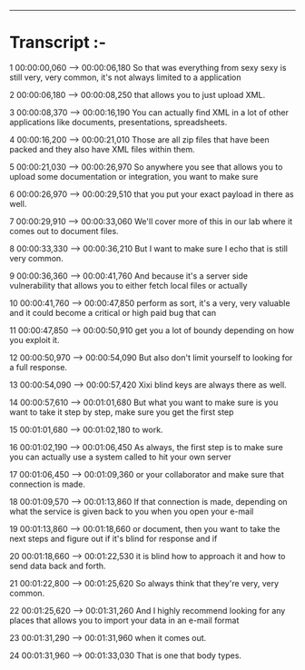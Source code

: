 




---

# Transcript :-

1
00:00:00,060 --> 00:00:06,180
So that was everything from sexy sexy is still very, very common, it's not always limited to a application

2
00:00:06,180 --> 00:00:08,250
that allows you to just upload XML.

3
00:00:08,370 --> 00:00:16,190
You can actually find XML in a lot of other applications like documents, presentations, spreadsheets.

4
00:00:16,200 --> 00:00:21,010
Those are all zip files that have been packed and they also have XML files within them.

5
00:00:21,030 --> 00:00:26,970
So anywhere you see that allows you to upload some documentation or integration, you want to make sure

6
00:00:26,970 --> 00:00:29,510
that you put your exact payload in there as well.

7
00:00:29,910 --> 00:00:33,060
We'll cover more of this in our lab where it comes out to document files.

8
00:00:33,330 --> 00:00:36,210
But I want to make sure I echo that is still very common.

9
00:00:36,360 --> 00:00:41,760
And because it's a server side vulnerability that allows you to either fetch local files or actually

10
00:00:41,760 --> 00:00:47,850
perform as sort, it's a very, very valuable and it could become a critical or high paid bug that can

11
00:00:47,850 --> 00:00:50,910
get you a lot of boundy depending on how you exploit it.

12
00:00:50,970 --> 00:00:54,090
But also don't limit yourself to looking for a full response.

13
00:00:54,090 --> 00:00:57,420
Xixi blind keys are always there as well.

14
00:00:57,610 --> 00:01:01,680
But what you want to make sure is you want to take it step by step, make sure you get the first step

15
00:01:01,680 --> 00:01:02,180
to work.

16
00:01:02,190 --> 00:01:06,450
As always, the first step is to make sure you can actually use a system called to hit your own server

17
00:01:06,450 --> 00:01:09,360
or your collaborator and make sure that connection is made.

18
00:01:09,570 --> 00:01:13,860
If that connection is made, depending on what the service is given back to you when you open your e-mail

19
00:01:13,860 --> 00:01:18,660
or document, then you want to take the next steps and figure out if it's blind for response and if

20
00:01:18,660 --> 00:01:22,530
it is blind how to approach it and how to send data back and forth.

21
00:01:22,800 --> 00:01:25,620
So always think that they're very, very common.

22
00:01:25,620 --> 00:01:31,260
And I highly recommend looking for any places that allows you to import your data in an e-mail format

23
00:01:31,290 --> 00:01:31,960
when it comes out.

24
00:01:31,960 --> 00:01:33,030
That is one that body types.